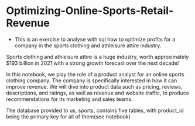 # Optimizing-Online-Sports-Retail-Revenue

* This is an exercise to analyse with sql how to optimize profits for a company in the sports clothing and athleisure attire industry.

Sports clothing and athleisure attire is a huge industry, worth approximately $193 billion in 2021 with a strong growth forecast over the next decade!

In this notebook, we play the role of a product analyst for an online sports clothing company. The company is specifically interested in how it can improve revenue. We will dive into product data such as pricing, reviews, descriptions, and ratings, as well as revenue and website traffic, to produce recommendations for its marketing and sales teams.

The database provided to us, sports, contains five tables, with product_id being the primary key for all of them(see notebook)

